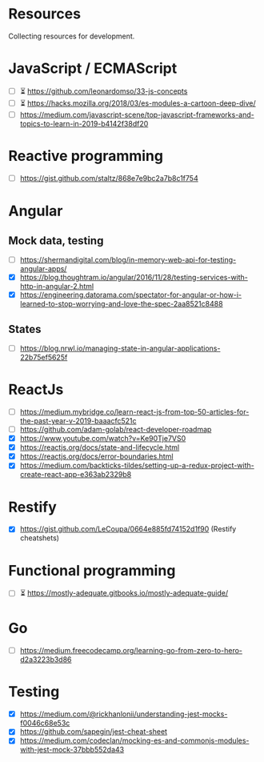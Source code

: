# Resources
Collecting resources for development.

# JavaScript / ECMAScript
- [ ] :hourglass_flowing_sand: https://github.com/leonardomso/33-js-concepts
- [ ] :hourglass_flowing_sand: https://hacks.mozilla.org/2018/03/es-modules-a-cartoon-deep-dive/
- [ ] https://medium.com/javascript-scene/top-javascript-frameworks-and-topics-to-learn-in-2019-b4142f38df20

# Reactive programming
- [ ] https://gist.github.com/staltz/868e7e9bc2a7b8c1f754

# Angular
## Mock data, testing
- [ ] https://shermandigital.com/blog/in-memory-web-api-for-testing-angular-apps/
- [x] https://blog.thoughtram.io/angular/2016/11/28/testing-services-with-http-in-angular-2.html
- [x] https://engineering.datorama.com/spectator-for-angular-or-how-i-learned-to-stop-worrying-and-love-the-spec-2aa8521c8488

## States
- [ ] https://blog.nrwl.io/managing-state-in-angular-applications-22b75ef5625f

# ReactJs
- [ ] https://medium.mybridge.co/learn-react-js-from-top-50-articles-for-the-past-year-v-2019-baaacfc521c
- [ ] https://github.com/adam-golab/react-developer-roadmap
- [x] https://www.youtube.com/watch?v=Ke90Tje7VS0
- [x] https://reactjs.org/docs/state-and-lifecycle.html
- [x] https://reactjs.org/docs/error-boundaries.html
- [x] https://medium.com/backticks-tildes/setting-up-a-redux-project-with-create-react-app-e363ab2329b8

# Restify
- [x] https://gist.github.com/LeCoupa/0664e885fd74152d1f90 (Restify cheatshets)

# Functional programming
- [ ] :hourglass_flowing_sand: https://mostly-adequate.gitbooks.io/mostly-adequate-guide/

# Go
- [ ] https://medium.freecodecamp.org/learning-go-from-zero-to-hero-d2a3223b3d86

# Testing
- [x] https://medium.com/@rickhanlonii/understanding-jest-mocks-f0046c68e53c
- [x] https://github.com/sapegin/jest-cheat-sheet
- [x] https://medium.com/codeclan/mocking-es-and-commonjs-modules-with-jest-mock-37bbb552da43
